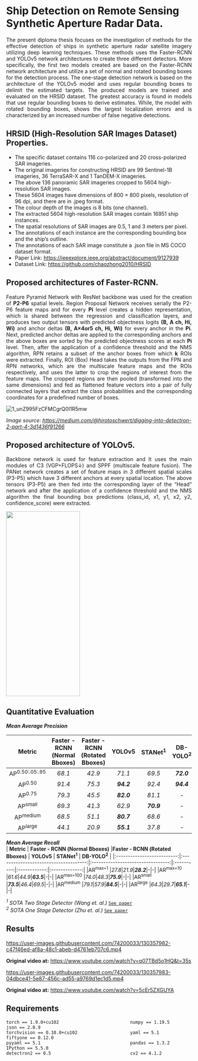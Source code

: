 # Ship Detection on Remote Sensing Synthetic Aperture Radar Data.

<div align="justify">
  
The present diploma thesis focuses on the investigation of methods for the effective detection of ships in synthetic aperture radar satellite imagery utilizing deep learning techniques. These methods uses the Faster-RCNN and YOLOv5 network architectures to create three different detectors. More specifically, the first two models created are based on the Faster-RCNN network architecture and utilize a set of normal and rotated bounding boxes for the detection process. The one-stage detection network is based on the architecture of the YOLOv5 model and uses regular bounding boxes to delimit the estimated targets. The produced models are trained and evaluated on the HRSID dataset. The greatest accuracy is found in models that use regular bounding boxes to derive estimates. While, the model with rotated bounding boxes, shows the largest localization errors and is characterized by an increased number of false negative detections.
  
</div align="justify">

## HRSID (High-Resolution SAR Images Dataset) Properties.
* The specific dataset contains 116 co-polarized and 20 cross-polarized SAR imageries.
* The original imageries for constructing HRSID are 99 Sentinel-1B imageries, 36 TerraSAR-X and 1 TanDEM-X imageries.
* The above 136 panoramic SAR imageries cropped to 5604 high-resolution SAR images.
* These 5604 images have dimensions of 800 × 800 pixels, resolution of 96 dpi, and there are in .jpeg format.
* The colour depth of the images is 8 bits (one channel). 
* The extracted 5604 high-resolution SAR images contain 16951 ship instances.
* The spatial resolutions of SAR images are 0.5, 1 and 3 meters per pixel.
* The annotations of each instance are the corresponding bounding box and the ship’s outline. 
* The annotations of each SAR image constitute a .json file in MS COCO dataset format.
* Paper Link: https://ieeexplore.ieee.org/abstract/document/9127939
* Dataset Link: https://github.com/chaozhong2010/HRSID 

## Proposed architectures of Faster-RCNN. 
<div align="justify">
  
Feature Pyramid Network with ResNet backbone was used for the creation of **P2-P6** spatial levels. Region Proposal Network receives serially the P2-P6 feature maps and for every **Pi** level creates a hidden representation, which is shared between the regression and classification layers, and produces two output tensors with predicted objectness logits **(B, A ch, Hi, Wi)** and anchor deltas **(B, A×4or5 ch, Hi, Wi)** for every anchor in the **Pi**. Next, predicted anchor deltas are applied to the corresponding anchors and the above boxes are sorted by the predicted objectness scores at each **Pi** level. Then, after the application of a confidence threshold and the NMS algorithm, RPN retains a subset of the anchor boxes from which **k** ROIs were extracted. Finally, ROI (Box) Head takes the outputs from the FPN and RPN networks, which are the multiscale feature maps and the ROIs respectively, and uses the latter to crop the regions of interest from the feature maps. The cropped regions are then pooled (transformed into the same dimensions) and fed as flattened feature vectors into a pair of fully connected layers that extract the class probabilities and the corresponding coordinates for a predefined number of boxes. 
  
</div align="justify">


![1_unZ995FzCFMCgrQ0l1R5mw](https://user-images.githubusercontent.com/74200033/159125727-d9468867-160a-4f52-8c45-41077360f7d8.png)

*Image source: https://medium.com/@hirotoschwert/digging-into-detectron-2-part-4-3d1436f91266*

## Proposed architecture of YOLOv5.
<div align="justify">
  
Backbone network is used for feature extraction and It uses the main modules of C3 (VGP+FLOPS↓) and SPPF (multiscale feature fusion). The PANet network creates a set of feature maps in 3 different spatial scales (P3-P5) which have 3 different anchors at every spatial location. The above tensors (P3-P5) are then fed into the corresponding layer of the “Head” network and after the application of a confidence threshold and the NMS algorithm the final bounding box predictions (class_id, x1, y1, x2, y2, confidence_score) were extracted.
  
</div align="justify">

<img src="https://user-images.githubusercontent.com/74200033/159126071-ad5e279e-3506-44eb-85f4-5b654de6c15a.png" width="200" height="500">


## Quantitative Evaluation

<div align="left"> 
  
 ***Mean Average Precision***
  
|          **Metric**        | **Faster - RCNΝ (Normal Bboxes)**     |**Faster - RCNΝ (Rotated Bboxes)** | **YOLOv5** |  **STANet<sup>1</sup>**  |  **DB-YOLO<sup>2</sup>**  |
|:--------------------------:|:-------------------------------------:|:---------------------------------:|:----------:|:------------:|:-------------:|
|AP<sup>0.50:.05:.95</sup> | *68.1*|*42.9*|*71.1*|*69.5*|***72.0***|
|AP<sup>0.50</sup> |*91.4*|*75.3*|***94.2***|*92.4*|***94.4***|
|AP<sup>0.75</sup> |*79.3*|*45.5*|***82.0***|*81.1*|-|
|AP<sup>small</sup> |*69.3*|*41.3*|*62.9*|***70.9***|-|
|AP<sup>medium</sup> |*68.5*|*51.1*|***80.7***|*68.6*|-|
|AP<sup>large</sup> |*44.1*|*20.9*|***55.1***|*37.8*|-|

 ***Mean Average Recall***  
|          **Metric**        | **Faster - RCNΝ (Normal Bboxes)**     |**Faster - RCNΝ (Rotated Bboxes)** | **YOLOv5** |  **STANet<sup>1</sup>**  |  **DB-YOLO<sup>2</sup>**  |
|:--------------------------:|:-------------------------------------:|:---------------------------------:|:----------:|:------------:|:-------------:|
|AR<sup>max=1</sup> |*27.8*|*21.9*|***28.2***|-|-|
|AR<sup>max=10</sup> |*61.6*|*44.9*|***63.5***|-|-|
|AR<sup>max=100</sup> |*74.0*|*48.3*|***75.9***|-|-|
|AR<sup>small</sup> |***73.5***|*46.4*|*69.5*|-|-|
|AR<sup>medium</sup> |*79.1*|*57.9*|***84.5***|-|-|
|AR<sup>large</sup> |*64.3*|*29.7*|***65.1***|-|-|
</div align="left">
  
*<sup>1</sup> SOTA Two Stage Detector (Wang et. al.)* [`See paper`](https://ieeexplore.ieee.org/stamp/stamp.jsp?arnumber=9353475 )    
*<sup>2</sup> SOTA One Stage Detector (Zhu et. al.)* [`See paper`](https://www.ncbi.nlm.nih.gov/pmc/articles/PMC8662457/ )

## Results

https://user-images.githubusercontent.com/74200033/130357982-c47f46ed-af8a-48c1-abeb-d4761eb707c6.mp4

**Original video at:** https://www.youtube.com/watch?v=q07TBd5o1HQ&t=35s

https://user-images.githubusercontent.com/74200033/130357983-04dbce41-5e87-456c-ad55-a9769d1ec1d5.mp4

**Original video at:** https://www.youtube.com/watch?v=5cEr5ZXGUYA    


## Requirements

    torch == 1.9.0+cu102                           numpy == 1.19.5                           json == 2.0.9
    torchvision == 0.10.0+cu102                    yaml == 5.1                               fiftyone == 0.12.0
    pyyaml == 5.1                                  pandas == 1.3.2                           IPython == 5.5.0
    detectron2 == 0.5                              cv2 == 4.1.2
                  
  
